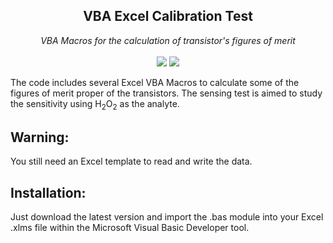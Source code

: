 <h2 align="center">VBA Excel Calibration Test</h2>
<p align="center">
<i>VBA Macros for the calculation of transistor's figures of merit</i>
<br>
<br>
<a href="./LICENSE.md"><img src="https://img.shields.io/badge/license-MIT-blue.svg"></a>
<a href="https://github.com/andriandreo/labExcelForms/releases"><img src="https://img.shields.io/github/v/release/andriandreo/labExcelForms"></a>
</p>

The code includes several Excel VBA Macros to calculate some of the figures of merit proper of the transistors. The sensing test is aimed to study the sensitivity using H<sub>2</sub>O<sub>2</sub> as the analyte.

## Warning:

You still need an Excel template to read and write the data.

## Installation:

Just download the latest version and import the .bas module into your Excel .xlms file within the Microsoft Visual Basic Developer tool.
